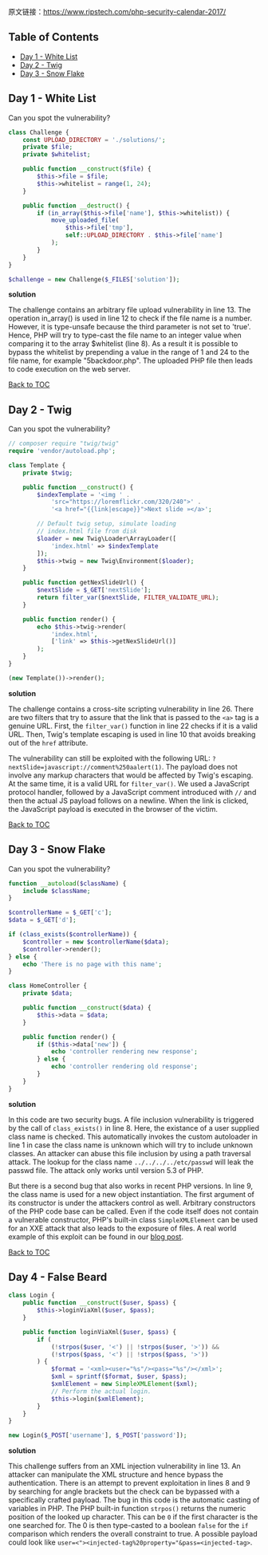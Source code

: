 原文链接：https://www.ripstech.com/php-security-calendar-2017/
## Table of Contents
- [Day 1 - White List](#day-1---white-list)
- [Day 2 - Twig](#day-2---twig)
- [Day 3 - Snow Flake](#day-3---snow-flake)

## Day 1 - White List
Can you spot the vulnerability?
```PHP
class Challenge {
    const UPLOAD_DIRECTORY = './solutions/';
    private $file;
    private $whitelist;

    public function __construct($file) {
        $this->file = $file;
        $this->whitelist = range(1, 24);
    }

    public function __destruct() {
        if (in_array($this->file['name'], $this->whitelist)) {
            move_uploaded_file(
                $this->file['tmp'],
                self::UPLOAD_DIRECTORY . $this->file['name']
            );
        }
    }
}

$challenge = new Challenge($_FILES['solution']);
```

**solution**

The challenge contains an arbitrary file upload vulnerability in line 13. The operation in_array() is used in line 12 to check if the file name is a number. However, it is type-unsafe because the third parameter is not set to 'true'. Hence, PHP will try to type-cast the file name to an integer value when comparing it to the array $whitelist (line 8). As a result it is possible to bypass the whitelist by prepending a value in the range of 1 and 24 to the file name, for example "5backdoor.php". The uploaded PHP file then leads to code execution on the web server.

[Back to TOC](#table-of-contents)

## Day 2 - Twig
Can you spot the vulnerability?
```PHP
// composer require "twig/twig"
require 'vendor/autoload.php';

class Template {
    private $twig;

    public function __construct() {
        $indexTemplate = '<img ' .
            'src="https://loremflickr.com/320/240">' .
            '<a href="{{link|escape}}">Next slide »</a>';

        // Default twig setup, simulate loading
        // index.html file from disk
        $loader = new Twig\Loader\ArrayLoader([
            'index.html' => $indexTemplate
        ]);
        $this->twig = new Twig\Environment($loader);
    }

    public function getNexSlideUrl() {
        $nextSlide = $_GET['nextSlide'];
        return filter_var($nextSlide, FILTER_VALIDATE_URL);
    }

    public function render() {
        echo $this->twig->render(
            'index.html',
            ['link' => $this->getNexSlideUrl()]
        );
    }
}

(new Template())->render();
```

**solution**

The challenge contains a cross-site scripting vulnerability in line 26. There are two filters that try to assure that the link that is passed to the `<a>` tag is a genuine URL. First, the `filter_var()` function in line 22 checks if it is a valid URL. Then, Twig's template escaping is used in line 10 that avoids breaking out of the `href` attribute.

The vulnerability can still be exploited with the following URL: `?nextSlide=javascript://comment%250aalert(1)`.
The payload does not involve any markup characters that would be affected by Twig's escaping. At the same time, it is a valid URL for `filter_var()`. We used a JavaScript protocol handler, followed by a JavaScript comment introduced with `//` and then the actual JS payload follows on a newline. When the link is clicked, the JavaScript payload is executed in the browser of the victim.

[Back to TOC](#table-of-contents)

## Day 3 - Snow Flake
Can you spot the vulnerability?
```PHP
function __autoload($className) {
    include $className;
}

$controllerName = $_GET['c'];
$data = $_GET['d'];

if (class_exists($controllerName)) {
    $controller = new $controllerName($data);
    $controller->render();
} else {
    echo 'There is no page with this name';
}

class HomeController {
    private $data;

    public function __construct($data) {
        $this->data = $data;
    }

    public function render() {
        if ($this->data['new']) {
            echo 'controller rendering new response';
        } else {
            echo 'controller rendering old response';
        }
    }
}
```

**solution**

In this code are two security bugs. A file inclusion vulnerability is triggered by the call of `class_exists()` in line 8. Here, the existance of a user supplied class name is checked. This automatically invokes the custom autoloader in line 1 in case the class name is unknown which will try to include unknown classes. An attacker can abuse this file inclusion by using a path traversal attack. The lookup for the class name `../../../../etc/passwd` will leak the passwd file. The attack only works until version 5.3 of PHP.

But there is a second bug that also works in recent PHP versions. In line 9, the class name is used for a new object instantiation. The first argument of its constructor is under the attackers control as well. Arbitrary constructors of the PHP code base can be called. Even if the code itself does not contain a vulnerable constructor, PHP's built-in class `SimpleXMLElement` can be used for an XXE attack that also leads to the exposure of files. A real world example of this exploit can be found in our [blog post](https://blog.ripstech.com/2017/shopware-php-object-instantiation-to-blind-xxe/).

[Back to TOC](#table-of-contents)

## Day 4 - False Beard
```PHP
class Login {
    public function __construct($user, $pass) {
        $this->loginViaXml($user, $pass);
    }

    public function loginViaXml($user, $pass) {
        if (
            (!strpos($user, '<') || !strpos($user, '>')) &&
            (!strpos($pass, '<') || !strpos($pass, '>'))
        ) {
            $format = '<xml><user="%s"/><pass="%s"/></xml>';
            $xml = sprintf($format, $user, $pass);
            $xmlElement = new SimpleXMLElement($xml);
            // Perform the actual login.
            $this->login($xmlElement);
        }
    }
}

new Login($_POST['username'], $_POST['password']);
```

**solution**

This challenge suffers from an XML injection vulnerability in line 13. An attacker can manipulate the XML structure and hence bypass the authentication. There is an attempt to prevent exploitation in lines 8 and 9 by searching for angle brackets but the check can be bypassed with a specifically crafted payload. The bug in this code is the automatic casting of variables in PHP. The PHP built-in function `strpos()` returns the numeric position of the looked up character. This can be `0` if the first character is the one searched for. The 0 is then type-casted to a boolean `false` for the `if` comparison which renders the overall constraint to true. A possible payload could look like `user=<"><injected-tag%20property="&pass=<injected-tag>`.